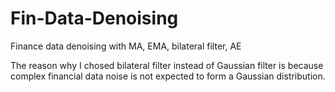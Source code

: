 # Fin-Data-Denoising
Finance data denoising with MA, EMA, bilateral filter, AE

The reason why I chosed bilateral filter instead of Gaussian filter is because complex financial data noise is not expected to form a Gaussian distribution.